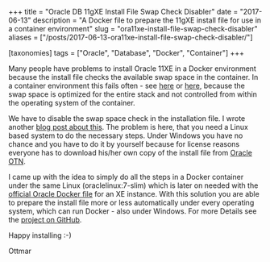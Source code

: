 +++
title = "Oracle DB 11gXE Install File Swap Check Disabler"
date = "2017-06-13"
description = "A Docker file to prepare the 11gXE install file for use in a container environment"
slug = "ora11xe-install-file-swap-check-disabler"
aliases = ["/posts/2017-06-13-ora11xe-install-file-swap-check-disabler/"]

[taxonomies]
tags = ["Oracle", "Database", "Docker", "Container"]
+++

Many people have problems to install Oracle 11XE in a Docker environment because the install file checks the available swap space in the container. In a container environment this fails often - see [here](https://github.com/oracle/docker-images/issues/294#issuecomment-301465754) or [here](https://www.elastichosts.com/blog/oracle-database-installation-on-a-container-running-centos/), because the swap space is optimized for the entire stack and not controlled from within the operating system of the container.

We have to disable the swap space check in the installation file. I wrote another [blog post about this](/blog/pitfalls-with-oracle-11g-xe-and-docker-on-mac-os). The problem is here, that you need a Linux based system to do the necessary steps. Under Windows you have no chance and you have to do it by yourself because for license reasons everyone has to download his/her own copy of the install file from [Oracle OTN](http://www.oracle.com/technetwork/database/database-technologies/express-edition/downloads/index.html).

I came up with the idea to simply do all the steps in a Docker container under the same Linux (oraclelinux:7-slim) which is later on needed with the [official Oracle Docker file](https://github.com/oracle/docker-images/blob/master/OracleDatabase/dockerfiles/11.2.0.2/Dockerfile.xe) for an XE instance. With this solution you are able to prepare the install file more or less automatically under every operating system, which can run Docker - also under Windows. For more Details see the [project on GitHub](https://github.com/ogobrecht/docker-ora11xe-swap-check-disabler).

Happy installing :-)

Ottmar
